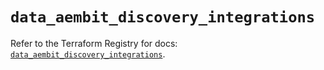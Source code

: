 # `data_aembit_discovery_integrations`

Refer to the Terraform Registry for docs: [`data_aembit_discovery_integrations`](https://registry.terraform.io/providers/aembit/aembit/1.25.1/docs/data-sources/discovery_integrations).
